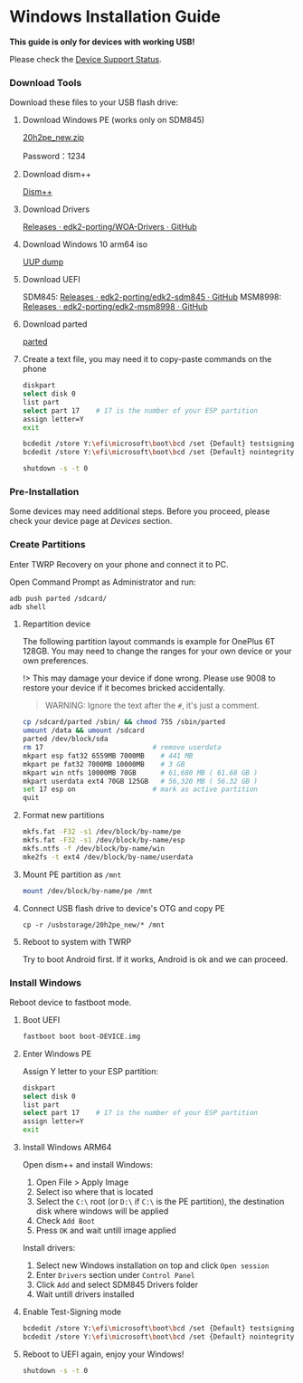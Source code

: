 # Windows Installation Guide

**This guide is only for devices with working USB!**

Please check the [Device Support Status](en/windows/state-frame.html).

### Download Tools

Download these files to your USB flash drive:

1. Download Windows PE (works only on SDM845)
   
   [20h2pe_new.zip](https://pan.baidu.com/s/1Pgaz-bdTiOKFXGAxgYCX6A)
   
   Password：1234
    
2. Download dism++

   [Dism++](https://github.com/Chuyu-Team/Dism-Multi-language/releases)

3. Download Drivers
   
   [Releases · edk2-porting/WOA-Drivers · GitHub](https://github.com/edk2-porting/WOA-Drivers/releases)

4. Download Windows 10 arm64 iso

   [UUP dump](https://uupdump.net/?lang=en-us)

5. Download UEFI

   SDM845: [Releases · edk2-porting/edk2-sdm845 · GitHub](https://github.com/edk2-porting/edk2-sdm845/releases)
   MSM8998: [Releases · edk2-porting/edk2-msm8998 · GitHub](https://github.com/edk2-porting/edk2-msm8998/releases)
   

6. Download parted
   
   [parted](https://pwdx.lanzoux.com/iUgSEmkrlmh)

7. Create a text file, you may need it to copy-paste commands on the phone

   ```sh
   diskpart
   select disk 0
   list part
   select part 17    # 17 is the number of your ESP partition
   assign letter=Y
   exit
   
   bcdedit /store Y:\efi\microsoft\boot\bcd /set {Default} testsigning on
   bcdedit /store Y:\efi\microsoft\boot\bcd /set {Default} nointegritychecks on
   
   shutdown -s -t 0
   ```

### Pre-Installation

Some devices may need additional steps. Before you proceed, please check your device page at *Devices* section.

### Create Partitions

Enter TWRP Recovery on your phone and connect it to PC.

Open Command Prompt as Administrator and run:

```sh
adb push parted /sdcard/
adb shell
```

1. Repartition device

   The following partition layout commands is example for OnePlus 6T 128GB. 
   You may need to change the ranges for your own device or your own preferences.

   !> This may damage your device if done wrong. Please use 9008 to restore your device if it becomes bricked accidentally.

   > WARNING: Ignore the text after the `#`, it's just a comment.

   ```sh
   cp /sdcard/parted /sbin/ && chmod 755 /sbin/parted
   umount /data && umount /sdcard
   parted /dev/block/sda
   rm 17                           # remove userdata
   mkpart esp fat32 6559MB 7000MB    # 441 MB
   mkpart pe fat32 7000MB 10000MB    # 3 GB
   mkpart win ntfs 10000MB 70GB      # 61,680 MB ( 61.68 GB )
   mkpart userdata ext4 70GB 125GB   # 56,320 MB ( 56.32 GB )
   set 17 esp on                   # mark as active partition
   quit
   ```

2. Format new partitions

   ```sh
   mkfs.fat -F32 -s1 /dev/block/by-name/pe
   mkfs.fat -F32 -s1 /dev/block/by-name/esp
   mkfs.ntfs -f /dev/block/by-name/win
   mke2fs -t ext4 /dev/block/by-name/userdata
   ```

3. Mount PE partition as `/mnt`

   ```sh
   mount /dev/block/by-name/pe /mnt
   ```

4. Connect USB flash drive to device's OTG and copy PE

   ```
   cp -r /usbstorage/20h2pe_new/* /mnt
   ```

5. Reboot to system with TWRP

   Try to boot Android first. If it works, Android is ok and we can proceed.

### Install Windows

Reboot device to fastboot mode.

1. Boot UEFI

   ```sh
   fastboot boot boot-DEVICE.img
   ```

2. Enter Windows PE

   Assign Y letter to your ESP partition:

   ```sh
   diskpart
   select disk 0
   list part
   select part 17    # 17 is the number of your ESP partition
   assign letter=Y
   exit
   ```

3. Install Windows ARM64
   
   Open dism++ and install Windows:

   1. Open File > Apply Image
   2. Select iso where that is located
   3. Select the `C:\` root (or `D:\` if `C:\` is the PE partition), the destination disk where windows will be applied
   4. Check `Add Boot`
   5. Press `OK` and wait untill image applied
   
   Install drivers:

   1. Select new Windows installation on top and click `Open session`
   2. Enter `Drivers` section under `Control Panel`
   3. Click `Add` and select SDM845 Drivers folder
   4. Wait untill drivers installed

4. Enable Test-Signing mode

   ```sh
   bcdedit /store Y:\efi\microsoft\boot\bcd /set {Default} testsigning on
   bcdedit /store Y:\efi\microsoft\boot\bcd /set {Default} nointegritychecks on
   ```

5. Reboot to UEFI again, enjoy your Windows!

   ```sh
   shutdown -s -t 0
   ```
